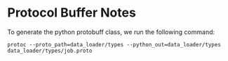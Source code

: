 # Protocol Buffer Notes

To generate the python protobuff class, we run the following command:

``` shell
protoc --proto_path=data_loader/types --python_out=data_loader/types data_loader/types/job.proto
```
